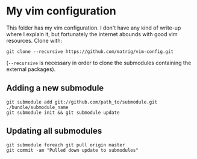 My vim configuration
====================

This folder has my vim configuration. I don't have any kind of write-up where I explain it, but fortunately the internet abounds with good vim resources.
Clone with:

    git clone --recursive https://github.com/matrig/vim-config.git

(`--recursive` is necessary in order to clone the submodules containing the external packages).

Adding a new submodule
----------------------

    git submodule add git://github.com/path_to/submodule.git ./bundle/submodule_name    
    git submodule init && git submodule update
    
Updating all submodules
-----------------------

    git submodule foreach git pull origin master
    git commit -am "Pulled down update to submodules"
